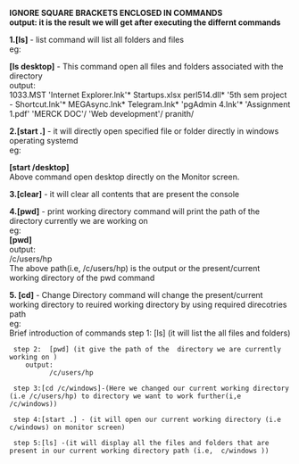 <b>IGNORE SQUARE BRACKETS ENCLOSED IN COMMANDS</b></br>
<b>output: it is the result we will get after executing the differnt commands</b></br>


<b>1.[ls]</b> - list command will list all folders and files </br>
eg:</br>

  <b>[ls desktop]</b> - This  command open all files and folders associated with the directory</br> 
  output:</br>
 1033.MST                                        'Internet Explorer.lnk'*                Startups.xlsx          perl514.dll*
'5th sem project - Shortcut.lnk'*                 MEGAsync.lnk*                          Telegram.lnk*         'pgAdmin 4.lnk'*
'Assignment 1.pdf'                               'MERCK DOC'/                           'Web development'/      pranith/


  
<b>2.[start .]</b> - it will directly open specified file or folder directly in windows operating systemd</br>
eg:</br>

  <b>[start /desktop]</b></br>
              Above command open desktop directly on the  Monitor screen.</br>
              
              
<b>3.[clear]</b> - it will clear all contents that are present the console</br>


<b>4.[pwd]</b> - print working directory command will print the path of the directory currently we are working on </br>
eg:</br>
 <b>[pwd]</b> </br>
output:</br>
    /c/users/hp </br>
               The above path(i.e, /c/users/hp) is the output or the present/current  working directory of the pwd command </br>
               
  
<b> 5. [cd]</b> - Change Directory  command will change the present/current  working directory to reuired working directory by using required direcotries path</br>
    eg:</br>
   Brief introduction of commands
     step 1: [ls] (it will list the all files and folders)
     
     step 2:  [pwd] (it give the path of the  directory we are currently working on )
        output:
              /c/users/hp
              
     step 3:[cd /c/windows]-(Here we changed our current working directory (i.e /c/users/hp) to directory we want to work further(i,e /c/windows))
     
     step 4:[start .] - (it will open our current working directory (i.e c/windows) on monitor screen)
     
     step 5:[ls] -(it will display all the files and folders that are present in our current working directory path (i.e,  c/windows ))
